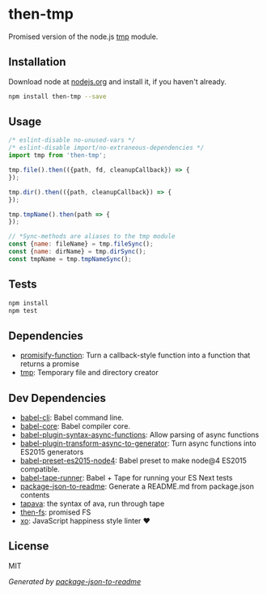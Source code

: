 # then-tmp 

Promised version of the node.js [tmp](https://www.npmjs.com/package/tmp) module.

## Installation

Download node at [nodejs.org](http://nodejs.org) and install it, if you haven't already.

```sh
npm install then-tmp --save
```

## Usage

```js
/* eslint-disable no-unused-vars */
/* eslint-disable import/no-extraneous-dependencies */
import tmp from 'then-tmp';

tmp.file().then(({path, fd, cleanupCallback}) => {
});

tmp.dir().then(({path, cleanupCallback}) => {
});

tmp.tmpName().then(path => {
});

// *Sync-methods are aliases to the tmp module
const {name: fileName} = tmp.fileSync();
const {name: dirName} = tmp.dirSync();
const tmpName = tmp.tmpNameSync();

```

## Tests

```sh
npm install
npm test
```

## Dependencies

- [promisify-function](https://github.com/jcollado/promisify-function): Turn a callback-style function into a function that returns a promise
- [tmp](https://github.com/raszi/node-tmp): Temporary file and directory creator

## Dev Dependencies

- [babel-cli](https://github.com/babel/babel/tree/master/packages): Babel command line.
- [babel-core](https://github.com/babel/babel/tree/master/packages): Babel compiler core.
- [babel-plugin-syntax-async-functions](https://github.com/babel/babel/tree/master/packages): Allow parsing of async functions
- [babel-plugin-transform-async-to-generator](https://github.com/babel/babel/tree/master/packages): Turn async functions into ES2015 generators
- [babel-preset-es2015-node4](https://github.com/jbach/babel-preset-es2015-node4): Babel preset to make node@4 ES2015 compatible.
- [babel-tape-runner](https://github.com/wavded/babel-tape-runner): Babel + Tape for running your ES Next tests
- [package-json-to-readme](https://github.com/zeke/package-json-to-readme): Generate a README.md from package.json contents
- [tapava](https://github.com/kesla/tapava): the syntax of ava, run through tape
- [then-fs](https://github.com/then/fs): promised FS
- [xo](https://github.com/sindresorhus/xo): JavaScript happiness style linter ❤️


## License

MIT

_Generated by [package-json-to-readme](https://github.com/zeke/package-json-to-readme)_

